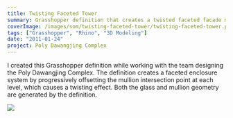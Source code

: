 ```yaml
---
title: Twisting Faceted Tower
summary: Grasshopper definition that creates a twisted faceted facade model
coverImage: /images/som/twisting-faceted-tower/twisting-faceted-tower.png
tags: ["Grasshopper", "Rhino", "3D Modeling"]
date: "2011-01-24"
project: Poly Dawangjing Complex
---
```


I created this Grasshopper definition while working with the team designing the Poly Dawangjing Complex. The definition creates a faceted enclosure system by progressively offsetting the mullion intersection point at each level, which causes a twisting effect. Both the glass and mullion geometry are generated by the definition.

![](/images/som/twisting-faceted-tower/twisty-panel-tower.jpg)
